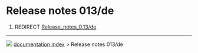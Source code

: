 # Release notes 013/de
1.  REDIRECT [Release_notes_0.13/de](Release_notes_0.13/de.md)



---
![](images/Button_right.svg) [documentation index](../README.md) > Release notes 013/de
